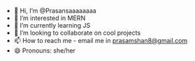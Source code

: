 - 👋 Hi, I’m @Prasansaaaaaaaa
- 👀 I’m interested in MERN
- 🌱 I’m currently learning JS
- 💞️ I’m looking to collaborate on cool projects
- 📫 How to reach me - email me in prasamshan8@gmail.com
- 😄 Pronouns: she/her
 

<!---
Prasansaaaaaaaa/Prasansaaaaaaaa is a ✨ special ✨ repository because its `README.md` (this file) appears on your GitHub profile.
You can click the Preview link to take a look at your changes.
--->
